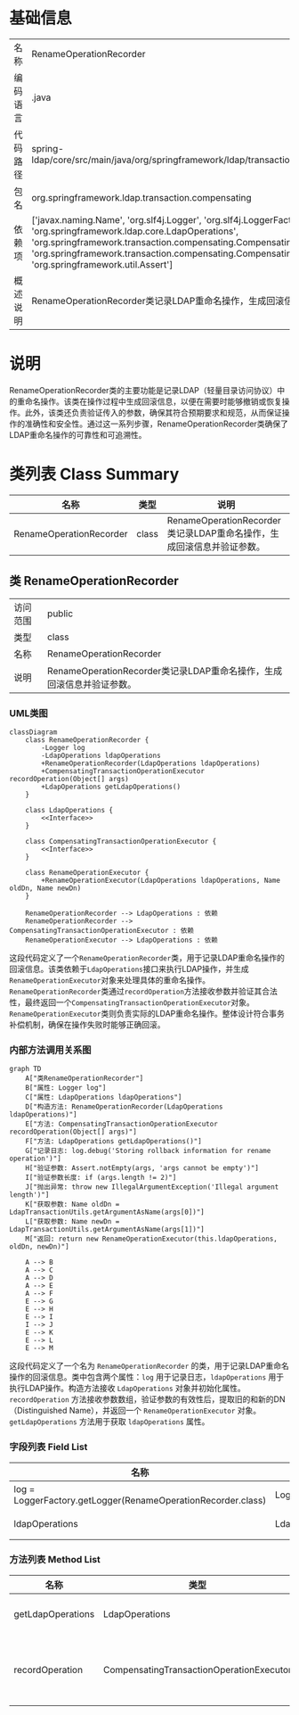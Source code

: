 # 基础信息

|      |      |
|------|------|
| 名称 | RenameOperationRecorder |
| 编码语言 | .java |
| 代码路径 | spring-ldap/core/src/main/java/org/springframework/ldap/transaction/compensating/RenameOperationRecorder.java |
| 包名 | org.springframework.ldap.transaction.compensating |
| 依赖项 | ['javax.naming.Name', 'org.slf4j.Logger', 'org.slf4j.LoggerFactory', 'org.springframework.ldap.core.LdapOperations', 'org.springframework.transaction.compensating.CompensatingTransactionOperationExecutor', 'org.springframework.transaction.compensating.CompensatingTransactionOperationRecorder', 'org.springframework.util.Assert'] |
| 概述说明 | RenameOperationRecorder类记录LDAP重命名操作，生成回滚信息并验证参数。 |

# 说明

RenameOperationRecorder类的主要功能是记录LDAP（轻量目录访问协议）中的重命名操作。该类在操作过程中生成回滚信息，以便在需要时能够撤销或恢复操作。此外，该类还负责验证传入的参数，确保其符合预期要求和规范，从而保证操作的准确性和安全性。通过这一系列步骤，RenameOperationRecorder类确保了LDAP重命名操作的可靠性和可追溯性。

# 类列表 Class Summary

| 名称   | 类型  | 说明 |
|-------|------|-------------|
| RenameOperationRecorder | class | RenameOperationRecorder类记录LDAP重命名操作，生成回滚信息并验证参数。 |



## 类 RenameOperationRecorder

|      |      |
|------|------|
| 访问范围 | public |
| 类型 | class |
| 名称 | RenameOperationRecorder |
| 说明 | RenameOperationRecorder类记录LDAP重命名操作，生成回滚信息并验证参数。 |


### UML类图

```mermaid
classDiagram
    class RenameOperationRecorder {
        -Logger log
        -LdapOperations ldapOperations
        +RenameOperationRecorder(LdapOperations ldapOperations)
        +CompensatingTransactionOperationExecutor recordOperation(Object[] args)
        +LdapOperations getLdapOperations()
    }

    class LdapOperations {
        <<Interface>>
    }

    class CompensatingTransactionOperationExecutor {
        <<Interface>>
    }

    class RenameOperationExecutor {
        +RenameOperationExecutor(LdapOperations ldapOperations, Name oldDn, Name newDn)
    }

    RenameOperationRecorder --> LdapOperations : 依赖
    RenameOperationRecorder --> CompensatingTransactionOperationExecutor : 依赖
    RenameOperationExecutor --> LdapOperations : 依赖
```

这段代码定义了一个`RenameOperationRecorder`类，用于记录LDAP重命名操作的回滚信息。该类依赖于`LdapOperations`接口来执行LDAP操作，并生成`RenameOperationExecutor`对象来处理具体的重命名操作。`RenameOperationRecorder`类通过`recordOperation`方法接收参数并验证其合法性，最终返回一个`CompensatingTransactionOperationExecutor`对象。`RenameOperationExecutor`类则负责实际的LDAP重命名操作。整体设计符合事务补偿机制，确保在操作失败时能够正确回滚。


### 内部方法调用关系图

```mermaid
graph TD
    A["类RenameOperationRecorder"]
    B["属性: Logger log"]
    C["属性: LdapOperations ldapOperations"]
    D["构造方法: RenameOperationRecorder(LdapOperations ldapOperations)"]
    E["方法: CompensatingTransactionOperationExecutor recordOperation(Object[] args)"]
    F["方法: LdapOperations getLdapOperations()"]
    G["记录日志: log.debug('Storing rollback information for rename operation')"]
    H["验证参数: Assert.notEmpty(args, 'args cannot be empty')"]
    I["验证参数长度: if (args.length != 2)"]
    J["抛出异常: throw new IllegalArgumentException('Illegal argument length')"]
    K["获取参数: Name oldDn = LdapTransactionUtils.getArgumentAsName(args[0])"]
    L["获取参数: Name newDn = LdapTransactionUtils.getArgumentAsName(args[1])"]
    M["返回: return new RenameOperationExecutor(this.ldapOperations, oldDn, newDn)"]

    A --> B
    A --> C
    A --> D
    A --> E
    A --> F
    E --> G
    E --> H
    E --> I
    I --> J
    E --> K
    E --> L
    E --> M
```

这段代码定义了一个名为 `RenameOperationRecorder` 的类，用于记录LDAP重命名操作的回滚信息。类中包含两个属性：`log` 用于记录日志，`ldapOperations` 用于执行LDAP操作。构造方法接收 `LdapOperations` 对象并初始化属性。`recordOperation` 方法接收参数数组，验证参数的有效性后，提取旧的和新的DN（Distinguished Name），并返回一个 `RenameOperationExecutor` 对象。`getLdapOperations` 方法用于获取 `ldapOperations` 属性。

### 字段列表 Field List

| 名称  | 类型  | 说明 |
|-------|-------|------|
| log = LoggerFactory.getLogger(RenameOperationRecorder.class) | Logger | RenameOperationRecorder类初始化日志记录器实例。 |
| ldapOperations | LdapOperations | 私有变量ldapOperations用于LDAP操作。 |

### 方法列表 Method List

| 名称  | 类型  | 说明 |
|-------|-------|------|
| getLdapOperations | LdapOperations | 返回当前对象的ldapOperations属性值。 |
| recordOperation | CompensatingTransactionOperationExecutor | 记录重命名操作的回滚信息，验证参数并返回重命名操作执行器。 |




